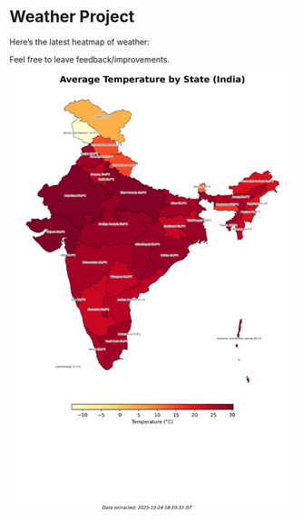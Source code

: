 # Weather Project

Here’s the latest heatmap of weather:

Feel free to leave feedback/improvements.

![India Heatmap](docs/assets/india_heatmap.png?v=FB73C3)
